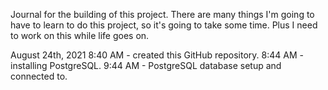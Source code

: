 Journal for the  building of this project.
There are many things I'm going to have to learn to do this project, so it's going to take some time. Plus I need to work on this while life goes on.

August 24th, 2021
8:40 AM - created this GitHub repository.
8:44 AM - installing PostgreSQL.
9:44 AM - PostgreSQL database setup and connected to.
